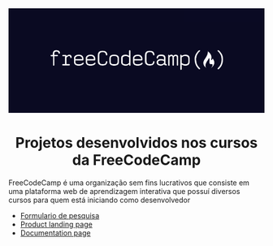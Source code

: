 <div align= "center">
    <img src="./assets_README/freeCodeCamp_logo.png" alt="FreeCodeCamp logo">
</div>

<h1 align="center">
    Projetos desenvolvidos nos cursos da FreeCodeCamp
</h1>
<p>
  FreeCodeCamp é uma organização sem fins lucrativos que consiste em uma plataforma web de aprendizagem interativa que possuí diversos cursos para quem está iniciando como desenvolvedor
</p>

- <a href="https://github.com/Mateuss18/freeCodeCamp-Projects/tree/main/Formulario%20de%20pesquisa">Formulario de pesquisa</a>
- <a href="https://github.com/Mateuss18/freeCodeCamp-Projects/tree/main/Product%20landing%20page">Product landing page</a>
- <a href="https://github.com/Mateuss18/freeCodeCamp-Projects/tree/main/Technical%20Documentation%20Page">Documentation page</a>
